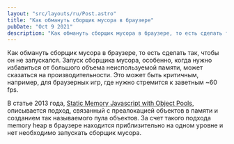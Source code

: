 ```yaml
---
layout: "src/layouts/ru/Post.astro"
title: "Как обмануть сборщик мусора в браузере"
pubDate: "Oct 9 2021"
description: "Как обмануть сборщик мусора в браузере, то есть сделать так, чтобы он не запускался. Запуск сборщика мусора, особенно, когда нужно избавиться от большого объема неиспользуемой памяти, может сказаться на производительности. Это может быть критичным, например, для браузерных игр, где нужно стремится к заветным ~60 fps."
---
```


Как обмануть сборщик мусора в браузере, то есть сделать так, чтобы он не запускался. Запуск сборщика мусора, особенно, когда нужно избавиться от большого объема неиспользуемой памяти, может сказаться на производительности. Это может быть критичным, например, для браузерных игр, где нужно стремится к заветным ~60 fps.

В статье 2013 года, [Static Memory Javascript with Object Pools](https://web.dev/speed-static-mem-pools/), описывается подход, связанный с преалокацией объектов в памяти и созданием так называемого пула объектов. За счет такого подхода memory heap в браузере находится приблизительно на одном уровне и нет необходимо запускать сборщик мусора.
